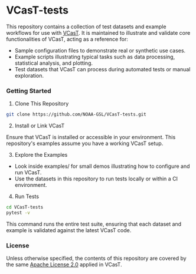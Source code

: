 # VCasT-tests

This repository contains a collection of test datasets and example workflows for use with [VCasT](https://github.com/NOAA-GSL/VCasT). It is maintained to illustrate and validate core functionalities of VCasT, acting as a reference for:
- Sample configuration files to demonstrate real or synthetic use cases.
- Example scripts illustrating typical tasks such as data processing, statistical analysis, and plotting.
- Test datasets that VCasT can process during automated tests or manual exploration.

### Getting Started

1. Clone This Repository

```bash
git clone https://github.com/NOAA-GSL/VCasT-tests.git
```

2. Install or Link VCasT

Ensure that VCasT is installed or accessible in your environment. This repository's examples assume you have a working VCasT setup.

3. Explore the Examples

- Look inside examples/ for small demos illustrating how to configure and run VCasT.
- Use the datasets in this repository to run tests locally or within a CI environment.

4. Run Tests

```bash
cd VCasT-tests
pytest -v
```

This command runs the entire test suite, ensuring that each dataset and example is validated against the latest VCasT code.

### License

Unless otherwise specified, the contents of this repository are covered by the same [Apache License 2.0](https://github.com/NOAA-GSL/VCasT/blob/develop/LICENSE) applied in VCasT.


